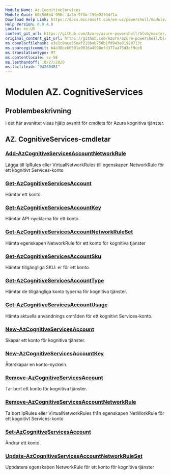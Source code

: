 ```yaml
---
Module Name: Az.CognitiveServices
Module Guid: 66c566b4-950c-4a2b-9f3b-199d92f0df1a
Download Help Link: https://docs.microsoft.com/en-us/powershell/module/az.cognitiveservices
Help Version: 0.9.4.0
Locale: en-US
content_git_url: https://github.com/Azure/azure-powershell/blob/master/src/CognitiveServices/CognitiveServices/help/Az.CognitiveServices.md
original_content_git_url: https://github.com/Azure/azure-powershell/blob/master/src/CognitiveServices/CognitiveServices/help/Az.CognitiveServices.md
ms.openlocfilehash: e3e1c0ace35eaf210bab756b1fd943e81988713c
ms.sourcegitcommit: b4a38bcb0501a9016a4998efd377aa75d3ef9ce8
ms.translationtype: MT
ms.contentlocale: sv-SE
ms.lasthandoff: 10/27/2020
ms.locfileid: "94269481"
---
```

# Modulen AZ. CognitiveServices
## Problembeskrivning
I det här avsnittet visas hjälp avsnitt för cmdlets för Azure kognitiva tjänster.

## AZ. CognitiveServices-cmdletar
### [Add-AzCognitiveServicesAccountNetworkRule](Add-AzCognitiveServicesAccountNetworkRule.md)
Lägga till IpRules eller VirtualNetworkRules till egenskapen NetworkRule för ett kognitivt Services-konto

### [Get-AzCognitiveServicesAccount](Get-AzCognitiveServicesAccount.md)
Hämtar ett konto.

### [Get-AzCognitiveServicesAccountKey](Get-AzCognitiveServicesAccountKey.md)
Hämtar API-nycklarna för ett konto.

### [Get-AzCognitiveServicesAccountNetworkRuleSet](Get-AzCognitiveServicesAccountNetworkRuleSet.md)
Hämta egenskapen NetworkRule för ett konto för kognitiva tjänster

### [Get-AzCognitiveServicesAccountSku](Get-AzCognitiveServicesAccountSku.md)
Hämtar tillgängliga SKU: er för ett konto.

### [Get-AzCognitiveServicesAccountType](Get-AzCognitiveServicesAccountType.md)
Hämtar de tillgängliga konto typerna för kognitiva tjänster.

### [Get-AzCognitiveServicesAccountUsage](Get-AzCognitiveServicesAccountUsage.md)
Hämta aktuella användnings områden för ett kognitivt Services-konto.

### [New-AzCognitiveServicesAccount](New-AzCognitiveServicesAccount.md)
Skapar ett konto för kognitiva tjänster.

### [New-AzCognitiveServicesAccountKey](New-AzCognitiveServicesAccountKey.md)
Återskapar en konto-nyckeln.

### [Remove-AzCognitiveServicesAccount](Remove-AzCognitiveServicesAccount.md)
Tar bort ett konto för kognitiva tjänster.

### [Remove-AzCognitiveServicesAccountNetworkRule](Remove-AzCognitiveServicesAccountNetworkRule.md)
Ta bort IpRules eller VirtualNetworkRules från egenskapen NetWorkRule för ett kognitivt Services-konto

### [Set-AzCognitiveServicesAccount](Set-AzCognitiveServicesAccount.md)
Ändrar ett konto.

### [Update-AzCognitiveServicesAccountNetworkRuleSet](Update-AzCognitiveServicesAccountNetworkRuleSet.md)
Uppdatera egenskapen NetworkRule för ett konto för kognitiva tjänster

